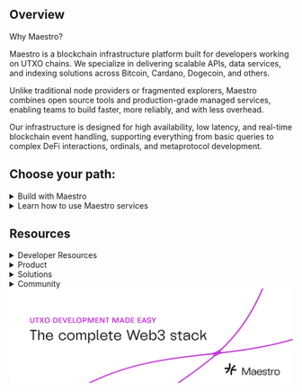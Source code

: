 ## Overview

<summary>Why Maestro?</summary>

Maestro is a blockchain infrastructure platform built for developers working on UTXO chains. We specialize in delivering scalable APIs, data services, and indexing solutions across Bitcoin, Cardano, Dogecoin, and others.

Unlike traditional node providers or fragmented explorers, Maestro combines open source tools and production-grade managed services, enabling teams to build faster, more reliably, and with less overhead.

Our infrastructure is designed for high availability, low latency, and real-time blockchain event handling, supporting everything from basic queries to complex DeFi interactions, ordinals, and metaprotocol development.

## Choose your path:

<details><summary>Build with Maestro</summary>

-   \[Get Started] [Start building on Maestro](https://docs.gomaestro.org/getting-started)

-   \[Explore APIs] [Explore the full Maestro API suite](https://docs.gomaestro.org)

-   \[Bitcoin](https://docs.gomaestro.org/bitcoin)

-   \[Cardano](https://docs.gomaestro.org/cardano)

-   \[Dogecoin](https://docs.gomaestro.org/dogecoin)

-   \[Arch Network](https://docs.gomaestro.org/arch-network)

-   \[Midnight](https://docs.gomaestro.org/midnight)

</details>

<details><summary>Learn how to use Maestro services</summary>

-   [Market Price API + TradingView Charts](https://docs.gomaestro.org/bitcoin/maestro-market-price-api-and-tradingview-lightweight-charts-tutorial)
-   [Maestro MCP + Claude](https://docs.gomaestro.org/bitcoin/mcp-interact-with-bitcoin-via-an-llm)
-   [Best-in-Slot Migration Guide](https://docs.gomaestro.org/bitcoin/best-in-slot-migration-guide)

</details>

## Resources

<details><summary>Developer Resources</summary>

-   [API Postman Collection](https://www.postman.com/go-maestro/maestro-api)
-   [Bitcoin Block Explorer](https://explorer.gomaestro.org/bitcoin/mainnet/)
-   [Platform](https://gomaestro.org/dapp-platform)
-   [Developer Hub](https://gomaestro.org/documentation)
-   [Official Documentation](https://docs.gomaestro.org)
-   [Service Status](https://status.gomaestro.org/)

</details>

<details><summary>Product</summary>

-   [Blog](https://www.gomaestro.org/blog)
-   [FAQ](https://www.gomaestro.org/about-us#faq)
-   [Newsletter](https://newsletter.gomaestro.org/)
-   [Pricing](https://www.gomaestro.org/pricing)
-   [Product Updates](https://maestro-product.beehiiv.com/)

</details>

<details><summary>Solutions</summary>

-   [Analytics](https://www.gomaestro.org/solutions/analytics)
-   [DeFi](https://www.gomaestro.org/solutions/defi)
-   [Gaming](https://www.gomaestro.org/solutions/gaming)
-   [Ordinals](https://www.gomaestro.org/solutions/nft)
-   [Trading](https://www.gomaestro.org/solutions/trading)
-   [Wallet](https://www.gomaestro.org/solutions/wallet)

</details>

<!-- <details><summary>Contributing</summary>

-   [Contribute to Maestro's open-source Indexer - Maestro Symphony](https://github.com/maestro-org/maestro-symphony)

</details> -->

<details><summary>Community</summary>

-   [Discord](https://discord.gg/zvXv3TxD)
-   [LinkedIn](https://www.linkedin.com/company/gomaestro/)
-   [support@gomaestro.org](https://mailto:support@gomaestro.org)
-   [Telegram](https://t.me/GoMaestroOrg)
-   [X](https://x.com/GoMaestroOrg)

</details>

<img src="https://github.com/maestro-org/.github/blob/main/profile/banner.png?raw=true" alt="banner">
